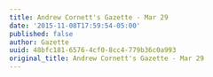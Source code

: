```yaml
---
title: Andrew Cornett's Gazette - Mar 29
date: '2015-11-08T17:59:54-05:00'
published: false
author: Gazette
uuid: 48bfc181-6576-4cf0-8cc4-779b36c0a993
original_title: Andrew Cornett's Gazette - Mar 29
---
```


